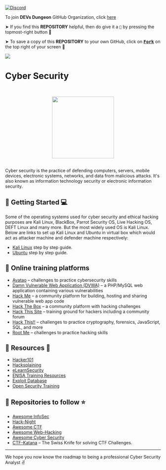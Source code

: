 [![Discord](https://img.shields.io/discord/865937470118297640.svg?logo=discord&colorB=5865F2)](https://discord.gg/ceMXzhfaka)

To join **DEVs Dungeon** GitHub Organization, click [here](https://github.com/Devs-Dungeon/support/issues/new?assignees=&labels=invite+me+to+the+organisation&template=invitation.yml&title=Please+invite+me+to+the+GitHub+Community+Organization)

➤ If you find this **REPOSITORY** helpful, then do give it a `🌟` by pressing the topmost-right button 🤗

➤ To save a copy of this **REPOSITORY** to your own GitHub, click on <a href="https://github.com/Devs-Dungeon/Resources/edit/main/README.md"><kbd><b>Fork</b></kbd></a> on the top right of your screen 🤗

![](https://user-images.githubusercontent.com/73097560/115834477-dbab4500-a447-11eb-908a-139a6edaec5c.gif)

# Cyber Security
<br>
<p align="center"><img src="https://i.ibb.co/HCG7t6M/Cyber-Security.png" height="200"></p>
<br>
Cyber security is the practice of defending computers, servers, mobile devices, electronic systems, networks, and data from malicious attacks. It's also known
as information technology security or electronic information security.

## :pushpin: Getting Started :computer:

Some of the operating systems used for cyber security and ethical hacking purposes are Kali Linux, BlackBox, Parrot Security OS, Live Hacking OS, DEFT Linux and many more. But the most widely used OS is Kali Linux. Below are links to set up Kali Linux and Ubuntu in virtual box which would act as attacker machine and defender machine respectively:

- [Kali Linux](http://phoenixnap.com/kb/how-to-install-kali-linux-on-virtualbox) step by step guide.
- [Ubuntu](https://itsfoss.com/install-linux-in-virtualbox/) step by step guide.

## :pushpin: Online training platforms

- [Avatao](https://avatao.com/) – challenges to practice cybersecurity skills
- [Damn Vulnerable Web Application (DVWA)](http://www.dvwa.co.uk/) – a PHP/MySQL web application containing various vulnerabilities
- [Hack Me](https://hack.me/) – a community platform for building, hosting and sharing vulnerable web app code
- [Hack The Box](https://www.hackthebox.eu/) – a community platform with hacking challenges
- [Hack This Site](https://www.hackthissite.org/) – training ground for hackers including a community forum
- [Hack This!!](https://www.hackthis.co.uk/) – challenges to practice cryptography, forensics, JavaScript, SQL, and more
- [Root Me](https://www.root-me.org) – challenges to practice hacking skills

## :pushpin: Resources :closed_book:

- [Hacker101](https://www.hacker101.com/)
- [Hacksplaining](https://www.hacksplaining.com/lessons)
- [eLearnSecurity](https://www.elearnsecurity.com/)
- [ENISA Training Resources](https://www.enisa.europa.eu/topics/trainings-for-cybersecurity-specialists/online-training-material)
- [Exploit Database](https://www.exploit-db.com/)
- [Open Security Training](http://www.opensecuritytraining.info/)

## :pushpin: Repositories to follow :star:

- [Awesome InfoSec](https://github.com/onlurking/awesome-infosec)
- [Hack-Night](https://github.com/osirislab/Hack-Night)
- [Awesome CTF](https://github.com/apsdehal/awesome-ctf)
- [Awesome Web-Hacking](https://github.com/infoslack/awesome-web-hacking)
- [Awesome Cyber Security](https://github.com/fabionoth/awesome-cyber-security)
- [CTF-Katana](https://github.com/JohnHammond/ctf-katana) – The Swiss Knife for solving CTF Challenges.

***

We hope you now know the roadmap to being a professional Cyber Security Analyst :v:
